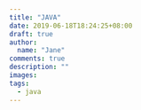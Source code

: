 ```yaml
---
title: "JAVA"
date: 2019-06-18T18:24:25+08:00
draft: true
author:
  name: "Jane"
comments: true
description: ""
images:
tags:
  - java
---
```


